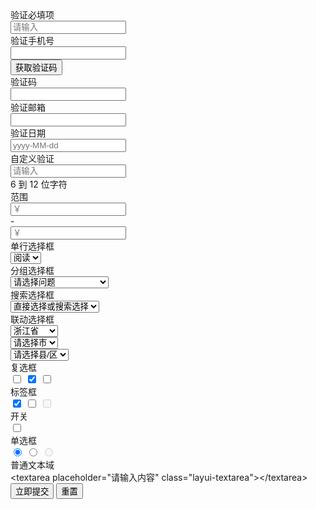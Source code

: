 <form class="layui-form" action="">
  <div class="layui-form-item">
    <label class="layui-form-label">验证必填项</label>
    <div class="layui-input-block">
      <input type="text" name="username" lay-verify="required" placeholder="请输入" autocomplete="off" class="layui-input">
    </div>
  </div>
  <div class="layui-form-item">
    <div class="layui-inline">
      <label class="layui-form-label">验证手机号</label>
      <div class="layui-input-inline layui-input-wrap">
        <input type="tel" name="phone" lay-verify="required|phone" autocomplete="off" lay-reqtext="请填写手机号" lay-affix="clear" class="layui-input demo-phone">
      </div>
      <div class="layui-form-mid" style="padding: 0!important;"> 
        <button type="button" class="layui-btn layui-btn-primary" lay-on="get-vercode">获取验证码</button>
      </div>
    </div>
  </div>
  <div class="layui-form-item">
    <label class="layui-form-label">验证码</label>
    <div class="layui-input-inline layui-input-wrap">
      <input type="text" name="vercode" lay-verify="required" autocomplete="off" lay-affix="clear" class="layui-input">
    </div>
  </div>
  <div class="layui-form-item">
    <div class="layui-inline">
      <label class="layui-form-label">验证邮箱</label>
      <div class="layui-input-inline">
        <input type="text" name="email" lay-verify="email" autocomplete="off" class="layui-input">
      </div>
    </div>
    <div class="layui-inline">
      <label class="layui-form-label">验证日期</label>
      <div class="layui-input-inline layui-input-wrap">
        <div class="layui-input-prefix">
          <i class="layui-icon layui-icon-date"></i>
        </div>
        <input type="text" name="date" id="date" lay-verify="date" placeholder="yyyy-MM-dd" autocomplete="off" class="layui-input">
      </div>
    </div>
  </div>
  <div class="layui-form-item">
    <label class="layui-form-label">自定义验证</label>
    <div class="layui-input-inline layui-input-wrap">
      <input type="password" name="password" lay-verify="pass" placeholder="请输入" autocomplete="off" lay-affix="eye" class="layui-input">
    </div>
    <div class="layui-form-mid layui-text-em">6 到 12 位字符</div>
  </div>
  <div class="layui-form-item">
    <div class="layui-inline">
      <label class="layui-form-label">范围</label>
      <div class="layui-input-inline" style="width: 100px;">
        <input type="text" name="price_min" placeholder="￥" autocomplete="off" class="layui-input">
      </div>
      <div class="layui-form-mid">-</div>
      <div class="layui-input-inline" style="width: 100px;">
        <input type="text" name="price_max" placeholder="￥" autocomplete="off" class="layui-input">
      </div>
    </div>
  </div>
  <div class="layui-form-item">
    <label class="layui-form-label">单行选择框</label>
    <div class="layui-input-block">
      <select name="interest" lay-filter="aihao">
        <option value=""></option>
        <option value="0">写作</option>
        <option value="1" selected>阅读</option>
        <option value="2">游戏</option>
        <option value="3">音乐</option>
        <option value="4">旅行</option>
      </select>
    </div>
  </div>  
  <div class="layui-form-item">
    <div class="layui-inline">
      <label class="layui-form-label">分组选择框</label>
      <div class="layui-input-inline">
        <select name="quiz">
          <option value="">请选择问题</option>
          <optgroup label="城市记忆">
            <option value="你工作的第一个城市">你工作的第一个城市</option>
          </optgroup>
          <optgroup label="学生时代">
            <option value="你的工号">你的工号</option>
            <option value="你最喜欢的老师">你最喜欢的老师</option>
          </optgroup>
        </select>
      </div>
    </div>
    <div class="layui-inline">
      <label class="layui-form-label">搜索选择框</label>
      <div class="layui-input-inline">
        <select name="modules" lay-verify="required" lay-search>
          <option value="">直接选择或搜索选择</option>
          <option value="1">layer</option>
          <option value="2">form</option>
          <option value="3">layim</option>
          <option value="4">element</option>
          <option value="5">laytpl</option>
          <option value="6">upload</option>
          <option value="7">laydate</option>
          <option value="8">laypage</option>
          <option value="9">flow</option>
          <option value="10">util</option>
          <option value="11">code</option>
          <option value="12">tree</option>
          <option value="13">layedit</option>
          <option value="14">nav</option>
          <option value="15">tab</option>
          <option value="16">table</option>
          <option value="17">select</option>
          <option value="18">checkbox</option>
          <option value="19">switch</option>
          <option value="20">radio</option>
        </select>
      </div>
    </div>
  </div> 
  <div class="layui-form-item">
    <label class="layui-form-label">联动选择框</label>
    <div class="layui-input-inline">
      <select name="quiz1">
        <option value="">请选择省</option>
        <option value="浙江" selected>浙江省</option>
        <option value="你的工号">江西省</option>
        <option value="你最喜欢的老师">福建省</option>
      </select>
    </div>
    <div class="layui-input-inline">
      <select name="quiz2">
        <option value="">请选择市</option>
        <option value="杭州">杭州</option>
        <option value="宁波" disabled>宁波</option>
        <option value="温州">温州</option>
        <option value="温州">台州</option>
        <option value="温州">绍兴</option>
      </select>
    </div>
    <div class="layui-input-inline">
      <select name="quiz3">
        <option value="">请选择县/区</option>
        <option value="西湖区">西湖区</option>
        <option value="余杭区">余杭区</option>
        <option value="拱墅区">临安市</option>
      </select>
    </div>
    <div class="layui-form-mid layui-text-em">
      <i class="layui-icon layui-icon-tips" lay-tips="{
        content: '此处只是演示联动排版，并未做联动交互',
        margin: '0 0 0 -10px'
      }"></i>
    </div>
  </div>
  <div class="layui-form-item">
    <label class="layui-form-label">复选框</label>
    <div class="layui-input-block">
      <input type="checkbox" name="arr[0]" title="选项1">
      <input type="checkbox" name="arr[1]" title="选项2" checked>
      <input type="checkbox" name="arr[2]" title="选项3">
    </div>
  </div>
  <div class="layui-form-item">
    <label class="layui-form-label">标签框</label>
    <div class="layui-input-block">
      <input type="checkbox" name="arr1[0]" lay-skin="tag" title="选项1" checked>
      <input type="checkbox" name="arr1[1]" lay-skin="tag" title="选项2">
      <input type="checkbox" name="arr1[2]" lay-skin="tag" title="选项3" disabled>
    </div>
  </div>
  <div class="layui-form-item">
    <label class="layui-form-label">开关</label>
    <div class="layui-input-block">
      <input type="checkbox" name="open" lay-skin="switch" lay-filter="switchTest" title="ON|OFF">
    </div>
  </div>
  <div class="layui-form-item">
    <label class="layui-form-label">单选框</label>
    <div class="layui-input-block">
      <input type="radio" name="sex" value="男" title="男" checked>
      <input type="radio" name="sex" value="女" title="女">
      <input type="radio" name="sex" value="禁" title="禁用" disabled>
    </div>
  </div>
  <div class="layui-form-item layui-form-text">
    <label class="layui-form-label">普通文本域</label>
    <div class="layui-input-block">
      &lt;textarea placeholder="请输入内容" class="layui-textarea"&gt;&lt;/textarea&gt;
    </div>
  </div>
  <div class="layui-form-item">
    <div class="layui-input-block">
      <button type="submit" class="layui-btn" lay-submit lay-filter="demo1">立即提交</button>
      <button type="reset" class="layui-btn layui-btn-primary">重置</button>
    </div>
  </div>
</form>

<script>
layui.use(['form', 'laydate', 'util'], function(){
  var form = layui.form;
  var layer = layui.layer;
  var laydate = layui.laydate;
  var util = layui.util;
  
  // 自定义验证规则
  form.verify({
    pass: [
      /^[\S]{6,12}$/,
      '密码必须6到12位，且不能出现空格'
    ]
  });
  
  // 指定开关事件
  form.on('switch(switchTest)', function(data){
    layer.msg('开关 checked：'+ (this.checked ? 'true' : 'false'), {
      offset: '6px'
    });
    layer.tips('温馨提示：请注意开关状态的文字可以随意定义，而不仅仅是 ON|OFF', data.othis)
  });
  
  // 提交事件
  form.on('submit(demo1)', function(data){
    var field = data.field; // 获取表单字段值

    // 显示填写结果，仅作演示用
    layer.alert(JSON.stringify(field), {
      title: '当前填写的字段值'
    });

    // 此处可执行 Ajax 等操作
    // …

    return false; // 阻止默认 form 跳转
  });
  
  // 日期
  laydate.render({
    elem: '#date'
  });
  
  // 普通事件
  util.on('lay-on', {
    // 获取验证码
    "get-vercode": function(othis){
      var isvalid = form.validate('.demo-phone'); // 主动触发验证，v2.7.0 新增 
      // 验证通过
      if(isvalid){
        layer.msg('手机号规则验证通过');

        // 此处可继续书写「发送验证码」等后续逻辑
        // …
      }
    }
  });
});
</script>